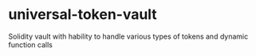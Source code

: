 # universal-token-vault
Solidity vault with hability to handle various types of tokens and dynamic function calls
